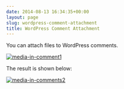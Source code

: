 ```yaml
---
date: 2014-08-13 16:34:35+00:00
layout: page
slug: wordpress-comment-attachment
title: WordPress Comment Attachment
---
```


You can attach files to WordPress comments.



[![media-in-comment1](http://docs.rtcamp.com/wp-content/uploads/2014/08/media-in-comment1.png)](http://docs.rtcamp.com/wp-content/uploads/2014/08/media-in-comment1.png)



The result is shown below:

[![media-in-comments2](http://docs.rtcamp.com/wp-content/uploads/2014/08/media-in-comments2.png)](http://docs.rtcamp.com/wp-content/uploads/2014/08/media-in-comments2.png)
